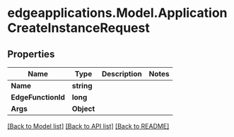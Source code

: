 # edgeapplications.Model.ApplicationCreateInstanceRequest

## Properties

Name | Type | Description | Notes
------------ | ------------- | ------------- | -------------
**Name** | **string** |  | 
**EdgeFunctionId** | **long** |  | 
**Args** | **Object** |  | 

[[Back to Model list]](../README.md#documentation-for-models) [[Back to API list]](../README.md#documentation-for-api-endpoints) [[Back to README]](../README.md)

